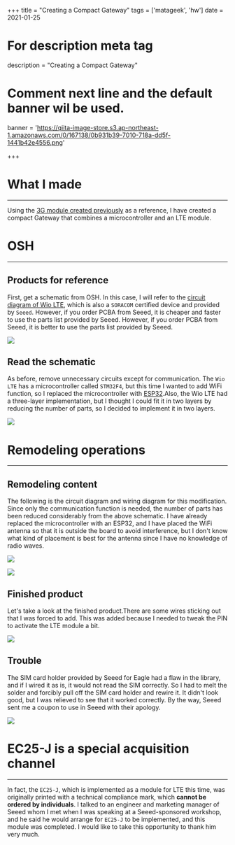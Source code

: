 +++
title = "Creating a Compact Gateway"
tags = ['matageek', 'hw']
date = 2021-01-25

# For description meta tag
description = "Creating a Compact Gateway"

# Comment next line and the default banner wil be used.
banner = 'https://qiita-image-store.s3.ap-northeast-1.amazonaws.com/0/167138/0b931b39-7010-718a-dd5f-1441b42e4556.png'

+++

# What I made
---
Using the [3G module created previously](/en/blog/compact-3g-module/) as a reference, I have created a compact Gateway that combines a microcontroller and an LTE module.

# OSH
---

## Products for reference

First, get a schematic from OSH. In this case, I will refer to the [circuit diagram of Wio LTE](https://wiki.seeedstudio.com/Wio_LTE_Cat.1/#resource), which is also a `SORACOM` certified device and provided by `Seeed`. However, if you order PCBA from Seeed, it is cheaper and faster to use the parts list provided by Seeed. However, if you order PCBA from Seeed, it is better to use the parts list provided by Seeed.

![](https://qiita-image-store.s3.ap-northeast-1.amazonaws.com/0/167138/be013c2a-44ea-5685-80b6-ce512f362d3e.png)

## Read the schematic

As before, remove unnecessary circuits except for communication. The `Wio LTE` has a microcontroller called `STM32F4`, but this time I wanted to add WiFi function, so I replaced the microcontroller with [ESP32](https://www.espressif.com/en/products/socs/esp32).Also, the Wio LTE had a three-layer implementation, but I thought I could fit it in two layers by reducing the number of parts, so I decided to implement it in two layers.

![](https://qiita-image-store.s3.ap-northeast-1.amazonaws.com/0/167138/f465b3cb-c4f8-cee5-9b40-156178dd0e87.png)

# Remodeling operations
---
## Remodeling content

The following is the circuit diagram and wiring diagram for this modification. Since only the communication function is needed, the number of parts has been reduced considerably from the above schematic. I have already replaced the microcontroller with an ESP32, and I have placed the WiFi antenna so that it is outside the board to avoid interference, but I don't know what kind of placement is best for the antenna since I have no knowledge of radio waves.

![](https://qiita-image-store.s3.ap-northeast-1.amazonaws.com/0/167138/6c3f39db-0c74-3454-c8de-9f69e457b944.png)

![](https://qiita-image-store.s3.ap-northeast-1.amazonaws.com/0/167138/39b15ca3-394e-8e31-a0e0-4e27ce5c8f31.png)

## Finished product

Let's take a look at the finished product.There are some wires sticking out that I was forced to add. This was added because I needed to tweak the PIN to activate the LTE module a bit.

![](https://qiita-image-store.s3.ap-northeast-1.amazonaws.com/0/167138/bb3ded8d-9348-0f1b-ef78-6bdc3db6c787.png)

## Trouble

The SIM card holder provided by Seeed for Eagle had a flaw in the library, and if I wired it as is, it would not read the SIM correctly. So I had to melt the solder and forcibly pull off the SIM card holder and rewire it. It didn't look good, but I was relieved to see that it worked correctly. By the way, Seeed sent me a coupon to use in Seeed with their apology.

![](https://qiita-image-store.s3.ap-northeast-1.amazonaws.com/0/167138/0b931b39-7010-718a-dd5f-1441b42e4556.png)

# EC25-J is a special acquisition channel
---

In fact, the `EC25-J`, which is implemented as a module for LTE this time, was originally printed with a technical compliance mark, which **cannot be ordered by individuals**. I talked to an engineer and marketing manager of Seeed whom I met when I was speaking at a Seeed-sponsored workshop, and he said he would arrange for `EC25-J` to be implemented, and this module was completed. I would like to take this opportunity to thank him very much.